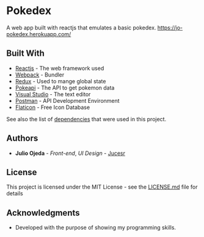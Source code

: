 # Pokedex
A web app built with reactjs that emulates a basic pokedex.
https://jo-pokedex.herokuapp.com/

## Built With

* [Reactjs](https://reactjs.org/) - The web framework used
* [Webpack](https://webpack.js.org/) - Bundler 
* [Redux](https://redux.js.org/) - Used to mange global state
* [Pokeapi](https://pokeapi.co/) - The API to get pokemon data
* [Visual Studio](https://code.visualstudio.com/) - The text editor
* [Postman](https://www.getpostman.com/) - API Development Environment
* [Flaticon](https://www.flaticon.com/) - Free Icon Database


See also the list of [dependencies](https://github.com/Jucesr/pokedex/blob/master/package.json) that were used in this project.

## Authors

* **Julio Ojeda** - *Front-end*, *UI Design* - [Jucesr](https://github.com/Jucesr/)

## License

This project is licensed under the MIT License - see the [LICENSE.md](LICENSE.md) file for details

## Acknowledgments

* Developed with the purpose of showing my programming skills. 

